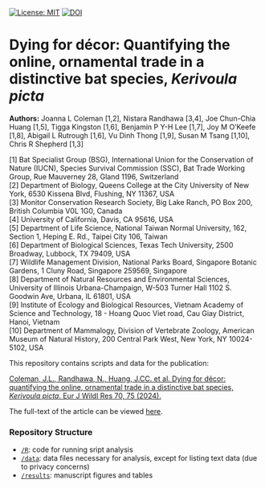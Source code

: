 <!-- badges: start -->
[![License: MIT](https://img.shields.io/badge/License-MIT-yellow.svg)](https://opensource.org/licenses/MIT)
[![DOI](https://zenodo.org/badge/DOI/10.5281/zenodo.7874685.svg)](https://doi.org/10.5281/zenodo.7874685)
<!-- badges: end -->

# Dying for décor: Quantifying the online, ornamental trade in a distinctive bat species, _Kerivoula picta_

**Authors:** Joanna L Coleman [1,2], Nistara Randhawa [3,4], Joe Chun-Chia Huang [1,5], Tigga Kingston [1,6], Benjamin P Y-H Lee [1,7], Joy M O’Keefe [1,8], Abigail L Rutrough [1,6], Vu Dinh Thong [1,9], Susan M Tsang [1,10], Chris R Shepherd [1,3]

[1] Bat Specialist Group (BSG), International Union for the Conservation of Nature (IUCN), Species Survival Commission (SSC), Bat Trade Working Group, Rue Mauverney 28, Gland 1196, Switzerland  
[2] Department of Biology, Queens College at the City University of New York, 6530 Kissena Blvd, Flushing, NY 11367, USA  
[3] Monitor Conservation Research Society, Big Lake Ranch, PO Box 200, British Columbia V0L 1G0, Canada  
[4] University of California, Davis, CA 95616, USA  
[5] Department of Life Science, National Taiwan Normal University, 162, Section 1, Heping E. Rd., Taipei City 106, Taiwan  
[6] Department of Biological Sciences, Texas Tech University, 2500 Broadway, Lubbock, TX 79409, USA  
[7] Wildlife Management Division, National Parks Board, Singapore Botanic Gardens, 1 Cluny Road,
Singapore 259569, Singapore  
[8] Department of Natural Resources and Environmental Sciences, University of Illinois Urbana-Champaign, W-503 Turner Hall 1102 S. Goodwin Ave, Urbana, IL 61801, USA  
[9] Institute of Ecology and Biological Resources, Vietnam Academy of Science and Technology, 18 - Hoang Quoc Viet road, Cau Giay District, Hanoi, Vietnam  
[10] Department of Mammalogy, Division of Vertebrate Zoology, American Museum of Natural History, 200 Central Park West, New York, NY 10024-5102, USA  

This repository contains scripts and data for the publication:

[Coleman, J.L., Randhawa, N., Huang, J.CC. et al. Dying for décor: quantifying the online, ornamental trade in a distinctive bat species, _Kerivoula picta_. Eur J Wildl Res 70, 75 (2024).](https://doi.org/10.1007/s10344-024-01829-9)

The full-text of the article can be viewed [here](https://link.springer.com/epdf/10.1007/s10344-024-01829-9?sharing_token=cNU6zybVVsuQxIwziH5Jyve4RwlQNchNByi7wbcMAY7cnp7qWoigBPQFtBoRlzGUpcs47cEQyzWoeFH9HXebmytA8CkYiw1I-eM3Tbh52N5VQecvlpfYWfbrP8aXWYdTqc1dXWgXRI5cIF-KOwtPVmx8kf2LmBW2-Z3q8B1QAkQ%3D).

### Repository Structure
- [`/R`](/R): code for running sript analysis
- [`/data`](/data): data files necessary for analysis, except for listing text data (due to privacy concerns)
- [`/results`](/results): manuscript figures and tables


